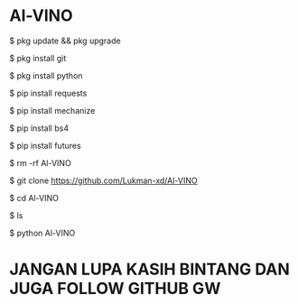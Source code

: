 # Al-VINO

$ pkg update && pkg upgrade

$ pkg install git

$ pkg install python

$ pip install requests

$ pip install mechanize

$ pip install bs4

$ pip install futures

$ rm -rf Al-VINO

$ git clone https://github.com/Lukman-xd/Al-VINO

$ cd Al-VINO

$ ls

$ python Al-VINO

# JANGAN LUPA KASIH BINTANG DAN JUGA FOLLOW GITHUB GW
